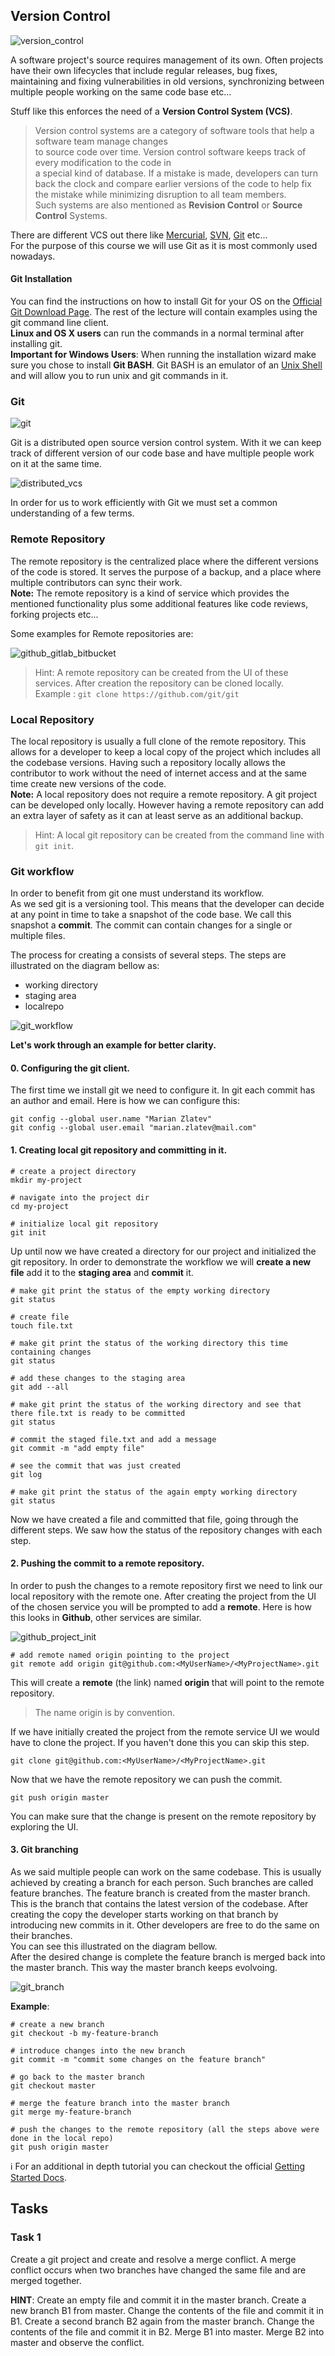 ## Version Control

![version_control](assets/version_control.svg)

A software project's source requires management of its own. Often projects have their own lifecycles that include regular releases,
bug fixes, maintaining and fixing vulnerabilities in old versions, synchronizing between multiple people working on the same code base etc...

Stuff like this enforces the need of a **Version Control System (VCS)**.

> Version control systems are a category of software tools that help a software team manage changes  
to source code over time. Version control software keeps track of every modification to the code in  
a special kind of database. If a mistake is made, developers can turn back the clock and compare earlier 
versions of the code to help fix the mistake while minimizing disruption to all team members.  
Such systems are also mentioned as __Revision Control__ or __Source Control__ Systems.

There are different VCS out there like [Mercurial](https://www.mercurial-scm.org/), [SVN](https://subversion.apache.org/), [Git](https://git-scm.com/) etc...  
For the purpose of this course we will use Git as it is most commonly used nowadays.

#### Git Installation

You can find the instructions on how to install Git for your OS on the [Official Git Download Page](https://git-scm.com/downloads).
The rest of the lecture will contain examples using the git command line client.   
**Linux and OS X users** can run the commands in a normal terminal after installing git.  
**Important for Windows Users**: When running the installation wizard make sure you chose to install **Git BASH**.
Git BASH is an emulator of an [Unix Shell](https://en.wikipedia.org/wiki/Bash_(Unix_shell)) 
and will allow you to run unix and git commands in it.

### Git

![git](assets/git.png)

Git is a distributed open source version control system. With it we can keep track of different version of our code base
and have multiple people work on it at the same time. 

![distributed_vcs](assets/distributed_vcs.png)

In order for us to work efficiently with Git we must set a common understanding of a few terms.

### Remote Repository

The remote repository is the centralized place where the different versions of the code is stored. It serves the purpose 
of a backup, and a place where multiple contributors can sync their work.  
**Note:** The remote repository is a kind of service which provides the mentioned functionality plus some additional features
like code reviews, forking projects etc...

Some examples for Remote repositories are:

![github_gitlab_bitbucket](assets/github_gitlab_bitbucket.png)

> Hint: A remote repository can be created from the UI of these services.
After creation the repository can be cloned locally.  
Example : `git clone https://github.com/git/git`

### Local Repository

The local repository is usually a full clone of the remote repository. This allows for a developer to keep a local copy 
of the project which includes all the codebase versions. Having such a repository locally allows the contributor to work 
without the need of internet access and at the same time create new versions of the code.  
**Note:** A local repository does not require a remote repository. A git project can be developed only locally. However 
having a remote repository can add an extra layer of safety as it can at least serve as an additional backup.

> Hint: A local git repository can be created from the command line with `git init`.

### Git workflow

In order to benefit from git one must understand its workflow.  
As we sed git is a versioning tool. This means that the developer can decide at any point in time 
to take a snapshot of the code base. We call this snapshot a **commit**. 
The commit can contain changes for a single or multiple files.

The process for creating a consists of several steps. The steps are illustrated on the diagram bellow as:
- working directory
- staging area
- localrepo

![git_workflow](assets/git_workflow.png)

**Let's work through an example for better clarity.**

#### 0. Configuring the git client.

The first time we install git we need to configure it. In git each commit has an author and email.
Here is how we can configure this:

```
git config --global user.name "Marian Zlatev"
git config --global user.email "marian.zlatev@mail.com"
```

#### 1. Creating local git repository and committing in it.

```shell script
# create a project directory
mkdir my-project

# navigate into the project dir
cd my-project

# initialize local git repository
git init
```

Up until now we have created a directory for our project and initialized the git repository.
In order to demonstrate the workflow we will **create a new file** add it to the **staging area** and **commit** it.

```shell script
# make git print the status of the empty working directory 
git status

# create file
touch file.txt

# make git print the status of the working directory this time containing changes
git status

# add these changes to the staging area
git add --all

# make git print the status of the working directory and see that there file.txt is ready to be committed
git status

# commit the staged file.txt and add a message
git commit -m "add empty file"

# see the commit that was just created
git log

# make git print the status of the again empty working directory
git status
```

Now we have created a file and committed that file, going through the different steps.
We saw how the status of the repository changes with each step.

#### 2. Pushing the commit to a remote repository.

In order to push the changes to a remote repository first we need to link our local repository with the remote one.
After creating the project from the UI of the chosen service you will be prompted to add a **remote**. 
Here is how this looks in **Github**, other services are similar.

![github_project_init](assets/github_project_init.png)

```shell script
# add remote named origin pointing to the project 
git remote add origin git@github.com:<MyUserName>/<MyProjectName>.git
```
This will create a **remote** (the link) named **origin** that will point to the remote repository. 

> The name origin is by convention.

If we have initially created the project from the remote service UI we would have to clone the project.
If you haven't done this you can skip this step.

```shell script
git clone git@github.com:<MyUserName>/<MyProjectName>.git
```

Now that we have the remote repository we can push the commit.

```
git push origin master
```

You can make sure that the change is present on the remote repository by exploring the UI. 

#### 3. Git branching

As we said multiple people can work on the same codebase. This is usually achieved by creating a branch for each person.
Such branches are called feature branches. The feature branch is created from the master branch. This is the branch that
contains the latest version of the codebase. After creating the copy the developer starts working on that branch by
introducing new commits in it. Other developers are free to do the same on their branches.  
You can see this illustrated on the diagram bellow.  
After the desired change is complete the feature branch is merged back into the master branch. 
This way the master branch keeps evolvoing.  

![git_branch](assets/git_branches.png)

**Example**:

```shell script
# create a new branch
git checkout -b my-feature-branch

# introduce changes into the new branch
git commit -m "commit some changes on the feature branch"

# go back to the master branch
git checkout master

# merge the feature branch into the master branch
git merge my-feature-branch

# push the changes to the remote repository (all the steps above were done in the local repo)
git push origin master
```

ℹ️ For an additional in depth tutorial you can checkout the official 
[Getting Started Docs](https://git-scm.com/book/en/v2/Git-Basics-Getting-a-Git-Repository).


## Tasks

### Task 1
Create a git project and create and resolve a merge conflict.
A merge conflict occurs when two branches have changed the same file and are merged together.

**HINT**: Create an empty file and commit it in the master branch. Create a new branch B1 from master.
Change the contents of the file and commit it in B1. Create a second branch B2 again from the master branch.
Change the contents of the file and commit it in B2. Merge B1 into master. Merge B2 into master and observe the conflict.